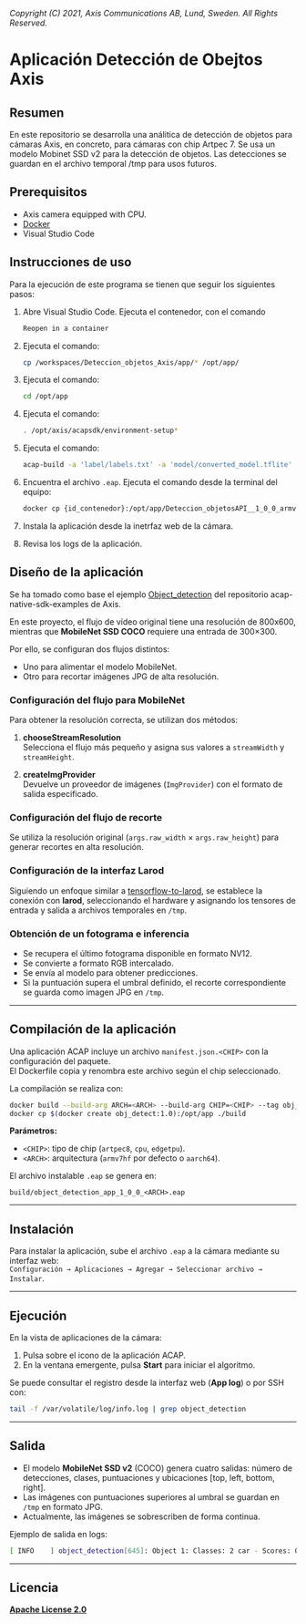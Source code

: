 *Copyright (C) 2021, Axis Communications AB, Lund, Sweden. All Rights Reserved.*

# Aplicación Detección de Obejtos Axis

## Resumen

En este repositorio se desarrolla una análitica de detección de objetos para cámaras Axis, en concreto, para cámaras con chip Artpec 7. Se usa un modelo Mobinet SSD v2 para la detección de objetos. Las detecciones se guardan en el archivo temporal /tmp para usos futuros.

## Prerequisitos

- Axis camera equipped with CPU.
- [Docker](https://docs.docker.com/get-docker/)
- Visual Studio Code

## Instrucciones de uso

Para la ejecución de este programa se tienen que seguir los siguientes pasos:

1. Abre Visual Studio Code. Ejecuta el contenedor, con el comando
    ```sh
    Reopen in a container
    ```

2. Ejecuta el comando:
    ```sh
    cp /workspaces/Deteccion_objetos_Axis/app/* /opt/app/
    ```

3. Ejecuta el comando:
    ```sh
    cd /opt/app
    ```

4. Ejecuta el comando:
    ```sh
    . /opt/axis/acapsdk/environment-setup*
    ```

5. Ejecuta el comando:
    ```sh
    acap-build -a 'label/labels.txt' -a 'model/converted_model.tflite'
    ```

6. Encuentra el archivo `.eap`.
    Ejecuta el comando desde la terminal del equipo:
    ```sh
    docker cp {id_contenedor}:/opt/app/Deteccion_objetosAPI__1_0_0_armv7hf.eap /home/pmjuarezm/Documentos/
    ```

7. Instala la aplicación desde la inetrfaz web de la cámara.

8. Revisa los logs de la aplicación.

## Diseño de la aplicación

Se ha tomado como base el ejemplo [Object_detection](https://github.com/AxisCommunications/acap-native-sdk-examples/tree/main/object-detection) del repositorio acap-native-sdk-examples de Axis.

En este proyecto, el flujo de vídeo original tiene una resolución de 800x600, mientras que **MobileNet SSD COCO** requiere una entrada de 300×300.

Por ello, se configuran dos flujos distintos:

- Uno para alimentar el modelo MobileNet.
- Otro para recortar imágenes JPG de alta resolución.

### Configuración del flujo para MobileNet

Para obtener la resolución correcta, se utilizan dos métodos:

1. **chooseStreamResolution**  
   Selecciona el flujo más pequeño y asigna sus valores a `streamWidth` y `streamHeight`.

2. **createImgProvider**  
   Devuelve un proveedor de imágenes (`ImgProvider`) con el formato de salida especificado.

### Configuración del flujo de recorte

Se utiliza la resolución original (`args.raw_width` × `args.raw_height`) para generar recortes en alta resolución.

### Configuración de la interfaz Larod

Siguiendo un enfoque similar a [tensorflow-to-larod](../tensorflow-to-larod), se establece la conexión con **larod**, seleccionando el hardware y asignando los tensores de entrada y salida a archivos temporales en `/tmp`.

### Obtención de un fotograma e inferencia

- Se recupera el último fotograma disponible en formato NV12.
- Se convierte a formato RGB intercalado.
- Se envía al modelo para obtener predicciones.
- Si la puntuación supera el umbral definido, el recorte correspondiente se guarda como imagen JPG en `/tmp`.

---

## Compilación de la aplicación

Una aplicación ACAP incluye un archivo `manifest.json.<CHIP>` con la configuración del paquete.  
El Dockerfile copia y renombra este archivo según el chip seleccionado.  

La compilación se realiza con:

```sh
docker build --build-arg ARCH=<ARCH> --build-arg CHIP=<CHIP> --tag obj_detect:1.0 .
docker cp $(docker create obj_detect:1.0):/opt/app ./build
```

**Parámetros:**

- `<CHIP>`: tipo de chip (`artpec8`, `cpu`, `edgetpu`).
- `<ARCH>`: arquitectura (`armv7hf` por defecto o `aarch64`).

El archivo instalable `.eap` se genera en:

```
build/object_detection_app_1_0_0_<ARCH>.eap
```

---

## Instalación

Para instalar la aplicación, sube el archivo `.eap` a la cámara mediante su interfaz web:  
`Configuración → Aplicaciones → Agregar → Seleccionar archivo → Instalar`.

---

## Ejecución

En la vista de aplicaciones de la cámara:

1. Pulsa sobre el icono de la aplicación ACAP.
2. En la ventana emergente, pulsa **Start** para iniciar el algoritmo.

Se puede consultar el registro desde la interfaz web (**App log**) o por SSH con:

```sh
tail -f /var/volatile/log/info.log | grep object_detection
```

---

## Salida

- El modelo **MobileNet SSD v2** (COCO) genera cuatro salidas: número de detecciones, clases, puntuaciones y ubicaciones \[top, left, bottom, right\].
- Las imágenes con puntuaciones superiores al umbral se guardan en `/tmp` en formato JPG.
- Actualmente, las imágenes se sobrescriben de forma continua.

Ejemplo de salida en logs:

```sh
[ INFO    ] object_detection[645]: Object 1: Classes: 2 car - Scores: 0.769531 - Locations: [0.750146,0.086451,0.894765,0.299347]
```

---

## Licencia

**[Apache License 2.0](app/LICENSE)**

